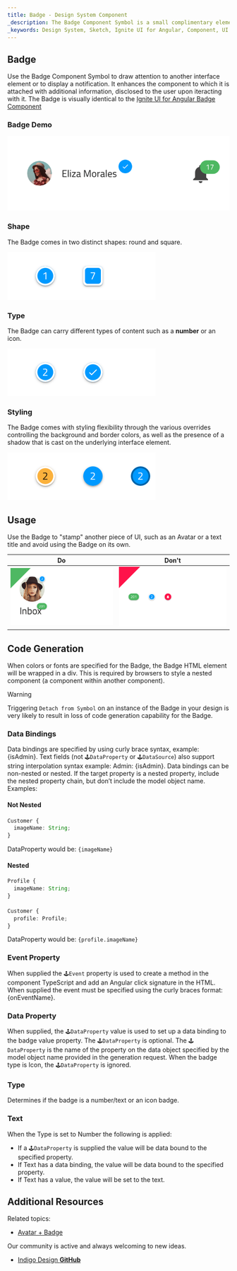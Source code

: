 ```yaml
---
title: Badge - Design System Component
_description: The Badge Component Symbol is a small complimentary element that gives a subtle hint for additional information available. 
_keywords: Design System, Sketch, Ignite UI for Angular, Component, UI Library, Widgets
---
```


## Badge

Use the Badge Component Symbol to draw attention to another interface element or to display a notification. It enhances the component to which it is attached with additional information, disclosed to the user upon iteracting with it. The Badge is visually identical to the [Ignite UI for Angular Badge Component](https://www.infragistics.com/products/ignite-ui-angular/angular/components/badge.html)

### Badge Demo

![](../images/badge_demo.png)

### Shape

The Badge comes in two distinct shapes: round and square.

![](../images/badge_shapes.png)

### Type

The Badge can carry different types of content such as a **number** or an icon.

![](../images/badge_type.png)

### Styling

The Badge comes with styling flexibility through the various overrides controlling the background and border colors, as well as the presence of a shadow that is cast on the underlying interface element.

![](../images/badge_styling.png)

## Usage

Use the Badge to "stamp" another piece of UI, such as an Avatar or a text title and avoid using the Badge on its own.

| Do                           | Don't                          |
| ---------------------------- | ------------------------------ |
| ![](../images/badge_do1.png) | ![](../images/badge_dont1.png) |

## Code Generation

When colors or fonts are specified for the Badge, the Badge HTML element will be wrapped in a div. This is required by browsers to style a nested component (a component within another component).

> [!WARNING]
> Triggering `Detach from Symbol` on an instance of the Badge in your design is very likely to result in loss of code generation capability for the Badge.

### Data Bindings

Data bindings are specified by using curly brace syntax, example: {isAdmin}. Text fields (not `🕹️DataProperty` or `🕹️DataSource`) also support string interpolation syntax example: Admin: {isAdmin}. Data bindings can be non-nested or nested. If the target property is a nested property, include the nested property chain, but don’t include the model object name. Examples:

#### Not Nested

```typescript
Customer {
  imageName: String;
}
```
DataProperty would be: `{imageName}`

#### Nested

```typescript
Profile {
  imageName: String;
}

Customer {
  profile: Profile;
}
```
DataProperty would be: `{profile.imageName}`

### Event Property

When supplied the `🕹️Event` property is used to create a method in the component TypeScript and add an Angular click signature in the HTML. When supplied the event must be specified using the curly braces format: {onEventName}.

### Data Property

When supplied, the `🕹️DataProperty` value is used to set up a data binding to the badge value property. The `🕹️DataProperty` is optional. The `🕹️DataProperty` is the name of the property on the data object specified by the model object name provided in the generation request. When the badge type is Icon, the `🕹️DataProperty` is ignored.

### Type

Determines if the badge is a number/text or an icon badge.

### Text

When the Type is set to Number the following is applied:

- If a `🕹️DataProperty` is supplied the value will be data bound to the specified property.
- If Text has a data binding, the value will be data bound to the specified property.
- If Text has a value, the value will be set to the text.

## Additional Resources

Related topics:

- [Avatar + Badge](avatar+badge.md)
  <div class="divider--half"></div>

Our community is active and always welcoming to new ideas.

- [Indigo Design **GitHub**](https://github.com/IgniteUI/design-system-docfx)
